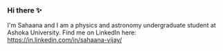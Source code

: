 ### Hi there ✨

I'm Sahaana and I am a physics and astronomy undergraduate student at Ashoka University. Find me on LinkedIn here: https://in.linkedin.com/in/sahaana-vijay/
